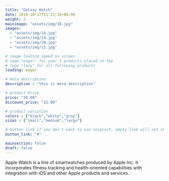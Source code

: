 ```yaml
---
title: "Galaxy Watch"
date: 2019-10-17T11:22:16+06:00
weight: 2
mainimage: "assets/img/18.jpg"
images: 
  - "assets/img/18.jpg"
  - "assets/img/19.jpg"
  - "assets/img/20.jpg"
  - "assets/img/21.jpg"

# image loading speed on screen
# type "eager" for your 4 products placed on top
# type "lazy" for all following products
loading: eager

# meta description
description : "this is meta description"

# product Price
price: "30.00"
discount_price: "25.00"

# product variation
colors : ["black","white","gray"]
sizes : ["small","medium","large"]

# button link if you don't want to use snipcart. empty link will not show button
button_link: "#"

mainsection: false
draft: false
---
```


Apple Watch is a line of smartwatches produced by Apple Inc. It incorporates fitness tracking and health-oriented capabilities with integration with iOS and other Apple products and services.
